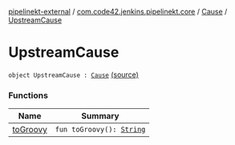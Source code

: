 [pipelinekt-external](../../../index.md) / [com.code42.jenkins.pipelinekt.core](../../index.md) / [Cause](../index.md) / [UpstreamCause](./index.md)

# UpstreamCause

`object UpstreamCause : `[`Cause`](../index.md) [(source)](https://github.com/code42/pipelinekt/tree/master/core/src/main/kotlin/com/code42/jenkins/pipelinekt/core/Cause.kt#L14)

### Functions

| Name | Summary |
|---|---|
| [toGroovy](to-groovy.md) | `fun toGroovy(): `[`String`](https://kotlinlang.org/api/latest/jvm/stdlib/kotlin/-string/index.html) |
